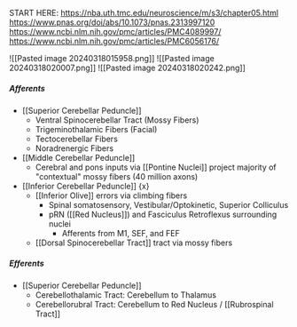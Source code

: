 START HERE: https://nba.uth.tmc.edu/neuroscience/m/s3/chapter05.html 
https://www.pnas.org/doi/abs/10.1073/pnas.2313997120
https://www.ncbi.nlm.nih.gov/pmc/articles/PMC4089997/ 
https://www.ncbi.nlm.nih.gov/pmc/articles/PMC6056176/

![[Pasted image 20240318015958.png]]
![[Pasted image 20240318020007.png]]
![[Pasted image 20240318020242.png]]
##### Afferents
- [[Superior Cerebellar Peduncle]]
	- Ventral Spinocerebellar Tract (Mossy Fibers)
	- Trigeminothalamic Fibers (Facial)
	- Tectocerebellar Fibers
	- Noradrenergic Fibers
- [[Middle Cerebellar Peduncle]]
	- Cerebral and pons inputs via [[Pontine Nuclei]] project majority of "contextual" mossy fibers (40 million axons)
- [[Inferior Cerebellar Peduncle]] {x}
	- [[Inferior Olive]] errors via climbing fibers
		- Spinal somatosensory, Vestibular/Optokinetic, Superior Colliculus
		- pRN ([[Red Nucleus]]) and Fasciculus Retroflexus surrounding nuclei
			- Afferents from M1, SEF, and FEF
	- [[Dorsal Spinocerebellar Tract]] tract via mossy fibers

##### Efferents
- [[Superior Cerebellar Peduncle]]
	- Cerebellothalamic Tract: Cerebellum to Thalamus
	- Cerebellorubral Tract: Cerebellum to Red Nucleus / [[Rubrospinal Tract]]